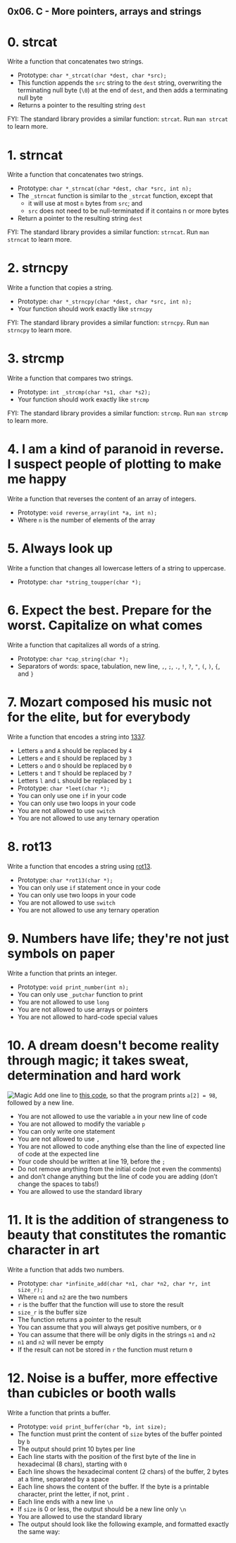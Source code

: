 ## 0x06. C - More pointers, arrays and strings

#  0. strcat
Write a function that concatenates two strings.

*  Prototype: `char *_strcat(char *dest, char *src);`
*  This function appends the `src` string to the `dest` string, overwriting the terminating null byte (`\0`) at the end of `dest`, and then adds a terminating null byte
*  Returns a pointer to the resulting string `dest`

FYI: The standard library provides a similar function: `strcat`. Run `man strcat` to learn more.

#  1. strncat
Write a function that concatenates two strings.

*  Prototype: `char *_strncat(char *dest, char *src, int n);`
*  The `_strncat` function is similar to the `_strcat` function, except that
   -  it will use at most `n` bytes from `src`; and
   -  `src` does not need to be null-terminated if it contains n or more bytes
*  Return a pointer to the resulting string `dest`

FYI: The standard library provides a similar function: `strncat`. Run `man strncat` to learn more.

#  2. strncpy
Write a function that copies a string.

*  Prototype: `char *_strncpy(char *dest, char *src, int n);`
*  Your function should work exactly like `strncpy`

FYI: The standard library provides a similar function: `strncpy`. Run `man strncpy` to learn more.

#  3. strcmp
Write a function that compares two strings.

*  Prototype: `int _strcmp(char *s1, char *s2);`
*  Your function should work exactly like `strcmp`

FYI: The standard library provides a similar function: `strcmp`. Run `man strcmp` to learn more.

#  4. I am a kind of paranoid in reverse. I suspect people of plotting to make me happy
Write a function that reverses the content of an array of integers.

*  Prototype: `void reverse_array(int *a, int n);`
*  Where `n` is the number of elements of the array

#  5. Always look up
Write a function that changes all lowercase letters of a string to uppercase.

*  Prototype: `char *string_toupper(char *);`

#  6. Expect the best. Prepare for the worst. Capitalize on what comes
Write a function that capitalizes all words of a string.

*  Prototype: `char *cap_string(char *);`
*  Separators of words: space, tabulation, new line, `,`, `;`, `.`, `!`, `?`, `"`, `(`, `)`, `{`, and `}`

#  7. Mozart composed his music not for the elite, but for everybody
Write a function that encodes a string into [1337](https://alx-intranet.hbtn.io/rltoken/9v9KfpvWnL0GoMu5mozbug).

*  Letters `a` and `A` should be replaced by `4`
*  Letters `e` and `E` should be replaced by `3`
*  Letters `o` and `O` should be replaced by `0`
*  Letters `t` and `T` should be replaced by `7`
*  Letters `l` and `L` should be replaced by `1`
*  Prototype: `char *leet(char *);`
*  You can only use one `if` in your code
*  You can only use two loops in your code
*  You are not allowed to use `switch`
*  You are not allowed to use any ternary operation

#  8. rot13
Write a function that encodes a string using [rot13](https://alx-intranet.hbtn.io/rltoken/YRxmNA7BnP6yZhl09TKX3A).

*  Prototype: `char *rot13(char *);`
*  You can only use `if` statement once in your code
*  You can only use two loops in your code
*  You are not allowed to use `switch`
*  You are not allowed to use any ternary operation

#  9. Numbers have life; they're not just symbols on paper
Write a function that prints an integer.

*  Prototype: `void print_number(int n);`
*  You can only use `_putchar` function to print
*  You are not allowed to use `long`
*  You are not allowed to use arrays or pointers
*  You are not allowed to hard-code special values

#  10. A dream doesn't become reality through magic; it takes sweat, determination and hard work
![Magic](https://s3.amazonaws.com/alx-intranet.hbtn.io/uploads/medias/2020/9/21b4fc5c1b5df84e6ae4fe8807aa359d929e748a.gif?X-Amz-Algorithm=AWS4-HMAC-SHA256&X-Amz-Credential=AKIARDDGGGOUSBVO6H7D%2F20220715%2Fus-east-1%2Fs3%2Faws4_request&X-Amz-Date=20220715T154402Z&X-Amz-Expires=86400&X-Amz-SignedHeaders=host&X-Amz-Signature=f8a9f7a97bd6e8480a67e0ed62445cfb409f750e77b556bdfa0154a3576447aa)
Add one line to [this code](https://github.com/holbertonschool/make_magic_happen/blob/master/magic.c), so that the program prints `a[2] = 98`, followed by a new line.

*  You are not allowed to use the variable `a` in your new line of code
*  You are not allowed to modify the variable `p`
*  You can only write one statement
*  You are not allowed to use `,`
*  You are not allowed to code anything else than the line of expected line of code at the expected line
*  Your code should be written at line 19, before the `;`
*  Do not remove anything from the initial code (not even the comments)
*  and don’t change anything but the line of code you are adding (don’t change the spaces to tabs!)
*  You are allowed to use the standard library

#  11. It is the addition of strangeness to beauty that constitutes the romantic character in art
Write a function that adds two numbers.

*  Prototype: `char *infinite_add(char *n1, char *n2, char *r, int size_r);`
*  Where `n1` and `n2` are the two numbers
*  `r` is the buffer that the function will use to store the result
*  `size_r` is the buffer size
*  The function returns a pointer to the result
*  You can assume that you will always get positive numbers, or `0`
*  You can assume that there will be only digits in the strings `n1` and `n2`
*  `n1` and `n2` will never be empty
*  If the result can not be stored in `r` the function must return `0`

#  12. Noise is a buffer, more effective than cubicles or booth walls
Write a function that prints a buffer.

*  Prototype: `void print_buffer(char *b, int size);`
*  The function must print the content of `size` bytes of the buffer pointed by `b`
*  The output should print 10 bytes per line
*  Each line starts with the position of the first byte of the line in hexadecimal (8 chars), starting with `0`
*  Each line shows the hexadecimal content (2 chars) of the buffer, 2 bytes at a time, separated by a space
*  Each line shows the content of the buffer. If the byte is a printable character, print the letter, if not, print `.`
*  Each line ends with a new line `\n`
*  If `size` is 0 or less, the output should be a new line only `\n`
*  You are allowed to use the standard library
*  The output should look like the following example, and formatted exactly the same way:

